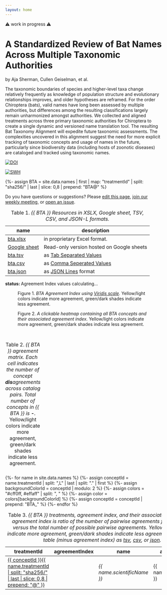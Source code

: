 ```yaml
---
layout: home
---
```


⚠️  work in progress ⚠️

# A Standardized Review of Bat Names Across Multiple Taxonomic Authorities

by Aja Sherman, Cullen Geiselman, et al. 

The taxonomic boundaries of species and higher-level taxa change relatively frequently as knowledge of population structure and evolutionary relationships improves, and older hypotheses are reframed. For the order Chiroptera (bats), valid names have long been assessed by multiple authorities, but differences among the resulting classifications largely remain unharmonized amongst authorities. We collected and aligned treatments across three primary taxonomic authorities for Chiroptera to create a single dynamic and versioned name translation tool. The resulting Bat Taxonomy Alignment will expedite future taxonomic assessments. The complexities uncovered in this alignment suggest the need for more explicit tracking of taxonomic concepts and usage of names in the future, particularly since biodiversity data (including hosts of zoonotic diseases) are cataloged and tracked using taxonomic names.


[![DOI](https://zenodo.org/badge/DOI/10.5281/zenodo.7915722.svg)](https://doi.org/10.5281/zenodo.7915722) 

[![SWH](https://archive.softwareheritage.org/badge/swh:1:dir:9ba2b7ef8c75873d945ccfd19845df28778e7da8/)](https://archive.softwareheritage.org/swh:1:dir:9ba2b7ef8c75873d945ccfd19845df28778e7da8;origin=https://github.com/jhpoelen/bat-taxonomic-alignment;visit=swh:1:snp:ed17e4d64ad333b0285669fd632ea53c84fd3d16;anchor=swh:1:rev:380935f37f3a4783ace2239baeb626d40366c669)

{%- assign BTA = site.data.names | first | map: "treatmentId" | split: "sha256/" | last | slice: 0,8 | prepend: "BTA@" %}



Do you have questions or suggestions? Please [edit this page](https://github.com/jhpoelen/bat-taxonomic-alignment/edit/main/index.md), [join our weekly meeting](https://globalbioticinteractions.org/covid19), or [open an issue](https://github.com/jhpoelen/bat-taxonomic-alignment/issues/new).

<table><caption>Table 1. <em>{{ BTA }} Resources in XSLX, Google sheet, TSV, CSV, and JSON-L formats.</em></caption><thead><th>name</th><th>description</th></thead>
<tbody>
    <tr><td><a href="./bta.xlsx">bta.xlsx</a></td><td>in proprietary Excel format.</td></tr>
    <tr><td><a href="https://docs.google.com/spreadsheets/d/1JSIr4GJX26LnF6WEl_jvrP6eAiRJc32XbIseeC_Y9DM">Google sheet</a></td><td>Read-only version hosted on Google sheets</td></tr>
    <tr><td><a href="./bta.tsv">bta.tsv</a></td><td>as <a href="https://www.iana.org/assignments/media-types/text/tab-separated-values">Tab Separated Values</a></td></tr>
    <tr><td><a href="./bta.csv">bta.csv</a></td><td>as <a href="https://en.wikipedia.org/wiki/Comma-separated_values">Comma Seperated Values</a></td></tr>
    <tr><td><a href="./bta.json">bta.json</a></td><td>as <a href="https://jsonlines.org/">JSON Lines</a> format</td></tr>

  </tbody>
</table>

<b>status: </b><span id="status">Agreement Index values calculating...</span>

<figure>
  <figcaption>Figure 1. <em>BTA Agreement Index using <a href="https://github.com/politiken-journalism/scale-color-perceptual#readme">Viridis scale</a>.</em> Yellow/light colors indicate more agreement, green/dark shades indicate less agreement.</figcaption>
  <div id="pallette" style="display: flex; flex-direction: row;"></div>
</figure>


<figure>
  <figcaption>Figure 2. <em>A clickable heatmap containing all BTA concepts and their associated agreement index.</em> Yellow/light colors indicate more agreement, green/dark shades indicate less agreement.</figcaption>
  <div id="map" style="display: flex; flex-direction: row; flex-wrap: wrap;"></div>
</figure>

<br/>



<table><caption>Table 2. <em>{{ BTA }} agreement matrix. Each cell indicates the number of concept <b>dis</b>agreements across catalog pairs. Total number of concepts in {{ BTA }} is <b><span id="totalConcepts">-</span></b>.</em> Yellow/light colors indicate more agreement, green/dark shades indicate less agreement.</caption><thead id="matrixHeader"></thead><tbody id="matrix"></tbody></table>



<table>
  <caption>Table 3. <em>{{ BTA }} treatments, agreement index, and their associated names. The agreement index is ratio of the number of pairwise agreements for a concept versus the total number of possible pairwise agreements. Yellow/light colors indicate more agreement, green/dark shades indicate less agreement. Download table (minus agreement index) as <a href="https://raw.githubusercontent.com/jhpoelen/bat-taxonomic-alignment/main/_data/names.tsv">tsv</a>, <a href="https://raw.githubusercontent.com/jhpoelen/bat-taxonomic-alignment/main/_data/names.csv">csv</a>, or <a href="https://raw.githubusercontent.com/jhpoelen/bat-taxonomic-alignment/main/_data/names.json">json</a>.</em></caption>
  <thead><th>treatmentId</th><th>agreementIndex</th><th>name</th><th>accordingTo</th></thead>
  <tbody>
{%- for name in site.data.names %}
{%- assign conceptId = name.treatmentId | split: ",L" | last | split: "." | first %}
{%- assign backgroundColorId = conceptId | modulo: 2 %}
{%- assign colors = "#cff0ff, #effaff" | split: ", " %}
{%- assign color = colors[backgroundColorId] %}
{%- assign conceptId = conceptId | prepend: "BTA_" %}
    <tr id="{{ conceptId }}" style="background-color: {{ color }};">
<td><a href="{{ name.treatmentId }}">{{ conceptId }}{{ name.treatmentId | split: "sha256/" | last | slice: 0,8 | prepend: "@" }}</a></td><td> <div class="{{ conceptId }}"/></td><td> <em>{{ name.scientificName }}</em></td><td> {{ name.accordingTo }}</td>
    </tr>
{%- endfor %}
  </tbody>
</table>





<script src="assets/js/viridis.js"></script>

<script>

  var concepts = {{ site.data.names-wide | jsonify }};

  document.querySelector("#totalConcepts").textContent = concepts.length;

  var matchesTotal = {};
  var mismatchesTotal = {};
 
  const applyColorsForIndex = function(elem, agreementIndex) { 
    elem.style["text-align"] = "center";
    elem.style.background = viridis(agreementIndex);
    elem.style.color = agreementIndex > 0.75 ? "black" : "white"; 
  }
  
  const pallette = [{ index: 1.0, text: "more agreement" }, { index: 0.75, text: "" }, { index: 0.5, text: "" }, { index: 0.25, text: "" }, { index:  0, text: "less agreement"}];
  pallette.forEach(function(box) {
    var palletteBox = document.querySelector("#pallette").appendChild(document.createElement("div"));
    palletteBox.appendChild(document.createElement("div")).textContent = box.index.toFixed(1);    
    if (box.text) { 
       palletteBox.appendChild(document.createElement("div")).textContent = box.text;    
    }

    applyColorsForIndex(palletteBox, box.index);
    palletteBox.style.height = "3em";
    palletteBox.style.width = "10em";
    palletteBox.style["vertical-align"] = "bottom";
    palletteBox.style.align = "center";
    palletteBox.style["justify-content"]= "space-between";


  });
 
  var agreementIndex = concepts.forEach(function(concept) {
    const catalogNames = Object
        .keys(concept)
        .filter(function(key) { return key.match(/^Name.*/) != null; })
        .sort();
    
    const matches = [];
    for (var i = 0; i < catalogNames.length; i++) {
      for (var j = i+1; j < catalogNames.length; j++) {  
        const nameA = concept[catalogNames[i]];
        const nameB = concept[catalogNames[j]];
        const agreementValue =  nameA === nameB ? 1 : 0;
        matches.push(agreementValue);
        const totalKey = catalogNames[i] + '*' + catalogNames[j]; 
        matchesTotal[totalKey] = (matchesTotal[totalKey] | 0) + agreementValue;
        mismatchesTotal[totalKey] = (mismatchesTotal[totalKey] | 0) + (1 - agreementValue);
      }
    }
    const nameAgreementIndex = 1.0 * matches.reduce(function(item, accum) { return item + accum; }, 0) / matches.length;

    const conceptId = concept.treatmentId.match(/(.*)(L)(?<conceptId>[0-9]+)[.]tsv$/).groups.conceptId;
  
    const setAgreementIndex = function(item) {
      document
        .querySelectorAll('.' + item.conceptId)
        .forEach(function(elem) { 
          elem.textContent = item.agreementIndex; 
          applyColorsForIndex(elem, item.agreementIndex);
       });

       const square = document
         .querySelector('#map')
         .appendChild(document.createElement('div'));
       applyColorsForIndex(square, item.agreementIndex);
       square.style.width = '0.7em';
       square.style.height = '0.7em';
       square.setAttribute('title', 'click to jump to [' + item.conceptId + ']');
       square.addEventListener(
         "click", 
         function () { history.pushState({}, "", "#map"); document.querySelector('#' + item.conceptId).scrollIntoView(); }, 
         false
       );
    };
 
    setAgreementIndex( {
      treatmentId: concept.treatmentId,
      conceptId: 'BTA_' + conceptId,
      agreementIndex: nameAgreementIndex.toFixed(1),
      catalogs: catalogNames
    });


  });

  var catalogsMatched = Object
    .keys(matchesTotal)
    .reduce(function (accum, key) { 
       key.split("*").forEach(function(item) { if (accum.indexOf(item) == -1) { accum.push(item); } });
       return accum }, [])
    .sort();

    

  document.querySelector('#matrixHeader').appendChild(document.createElement("th"));
 
  catalogsMatched.forEach(function (catalogA) {
    var catalogName = catalogA.replace(/^Name[ _]/, '');
    document.querySelector('#matrixHeader').appendChild(document.createElement("th")).textContent = catalogName;
    var row = document.querySelector('#matrix').appendChild(document.createElement("tr"));
    row.appendChild(document.createElement("td")).textContent = catalogName;
    catalogsMatched.forEach(function (catalogB) {
      var cell = row.appendChild(document.createElement("td"));
      const mismatchCount = mismatchesTotal[catalogA + "*" + catalogB];
      if (mismatchCount) {
          cell.textContent = mismatchCount;
          const agreementIndex = 1 - 1.0 * mismatchCount / concepts.length;
          applyColorsForIndex(cell, agreementIndex);
      } else {
          cell.textContent = "-";
      }
    }); 
  });

  document.querySelector('#status').textContent = 'Agreement Index values calculation done.';


</script>
